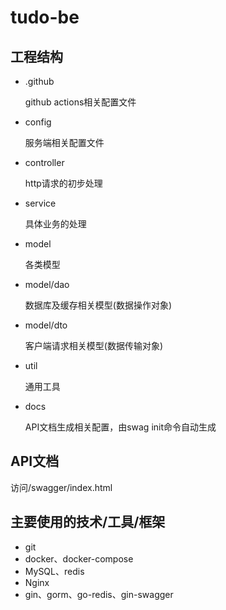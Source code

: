 # tudo-be

## 工程结构
+ .github

  github actions相关配置文件

+ config

  服务端相关配置文件

+ controller

  http请求的初步处理

+ service

  具体业务的处理

+ model

  各类模型

+ model/dao

  数据库及缓存相关模型(数据操作对象)

+ model/dto

  客户端请求相关模型(数据传输对象)

+ util

  通用工具

+ docs

  API文档生成相关配置，由swag init命令自动生成

## API文档

访问/swagger/index.html

## 主要使用的技术/工具/框架
+ git
+ docker、docker-compose
+ MySQL、redis
+ Nginx
+ gin、gorm、go-redis、gin-swagger